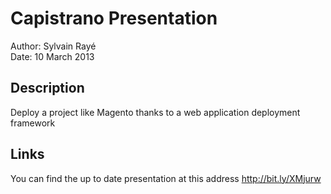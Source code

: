 Capistrano Presentation
=======================

Author: Sylvain Rayé<br>
Date: 10 March 2013


## Description

Deploy a project like Magento thanks to a web application deployment framework

## Links
You can find the up to date presentation at this address http://bit.ly/XMjurw
